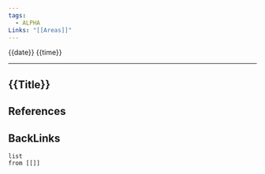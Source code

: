 ```yaml
---
tags:
  - ALPHA
Links: "[[Areas]]"
---
```

{{date}} {{time}}

---

## {{Title}}



## References



## BackLinks

```dataview
list
from [[]]
```

